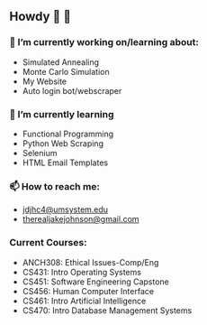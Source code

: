 ## Howdy 👋 🤠 


### 🔭 I’m currently working on/learning about: 
- Simulated Annealing
- Monte Carlo Simulation
- My Website  
- Auto login bot/webscraper 

### 🌱 I’m currently learning  
- Functional Programming  
- Python Web Scraping 
- Selenium 
- HTML Email Templates


### 📫 How to reach me:   
- jdjhc4@umsystem.edu 
- therealjakejohnson@gmail.com


### Current Courses:  
- ANCH308: Ethical Issues-Comp/Eng  
- CS431: Intro Operating Systems  
- CS451: Software Engineering Capstone  
- CS456: Human Computer Interface  
- CS461: Intro Artificial Intelligence  
- CS470: Intro Database Management Systems
 

